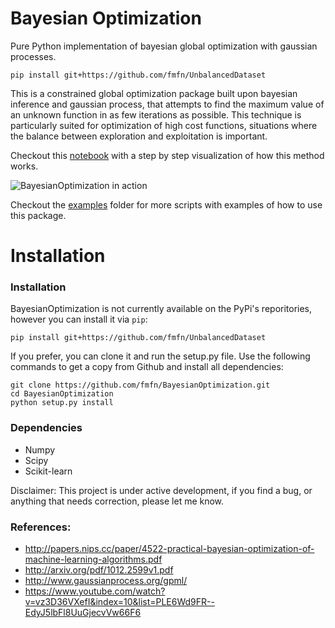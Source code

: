 # Bayesian Optimization

Pure Python implementation of bayesian global optimization with gaussian processes.

    pip install git+https://github.com/fmfn/UnbalancedDataset

This is a constrained global optimization package built upon bayesian inference and gaussian process, that attempts to find the maximum value of an unknown function in as few iterations as possible. This technique is particularly suited for optimization of high cost functions, situations where the balance between exploration and exploitation is important.

Checkout this [notebook](https://github.com/fmfn/BayesianOptimization/blob/master/examples/visualization.ipynb) with a step by step visualization of how this method works.

![BayesianOptimization in action](https://github.com/fmfn/BayesianOptimization/blob/master/examples/bo_example.png)

Checkout the [examples](https://github.com/fmfn/BayesianOptimization/tree/master/examples) folder for more scripts with examples of how to use this package.

Installation
============

### Installation

BayesianOptimization is not currently available on the PyPi's reporitories, 
however you can install it via `pip`:

    pip install git+https://github.com/fmfn/UnbalancedDataset

If you prefer, you can clone it and run the setup.py file. Use the following commands to get a 
copy from Github and install all dependencies:

    git clone https://github.com/fmfn/BayesianOptimization.git
    cd BayesianOptimization
    python setup.py install

### Dependencies
* Numpy
* Scipy
* Scikit-learn

Disclaimer: This project is under active development, if you find a bug, or anything that needs correction, please let me know.

### References:
* http://papers.nips.cc/paper/4522-practical-bayesian-optimization-of-machine-learning-algorithms.pdf
* http://arxiv.org/pdf/1012.2599v1.pdf
* http://www.gaussianprocess.org/gpml/
* https://www.youtube.com/watch?v=vz3D36VXefI&index=10&list=PLE6Wd9FR--EdyJ5lbFl8UuGjecvVw66F6
